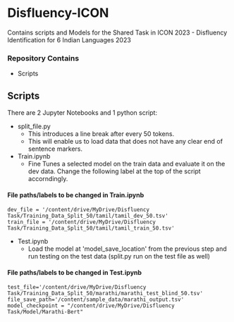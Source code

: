 # Disfluency-ICON

Contains scripts and Models for the Shared Task in ICON 2023 - Disfluency Identification for 6 Indian Languages 2023


### Repository Contains
* Scripts


## Scripts
There are 2 Jupyter Notebooks and 1 python script:
* split_file.py
	* This introduces a line break after every 50 tokens.
	* This will enable us to load data that does not have any clear end of sentence markers.
* Train.ipynb
	* Fine Tunes a selected model on the train data and evaluate it on the dev data. Change the following label at the top of the script accorndingly.
		
#### File paths/labels to be changed in Train.ipynb
```shell
dev_file = '/content/drive/MyDrive/Disfluency Task/Training_Data_Split_50/tamil/tamil_dev_50.tsv'
train_file = '/content/drive/MyDrive/Disfluency Task/Training_Data_Split_50/tamil/tamil_train_50.tsv'
```

* Test.ipynb
	* Load the model at 'model_save_location' from the previous step and run testing on the test data (split.py run on the test file as well)

#### File paths/labels to be changed in Test.ipynb
```shell
test_file='/content/drive/MyDrive/Disfluency Task/Training_Data_Split_50/marathi/marathi_test_blind_50.tsv'
file_save_path='/content/sample_data/marathi_output.tsv'
model_checkpoint = "/content/drive/MyDrive/Disfluency Task/Model/Marathi-Bert"
```
